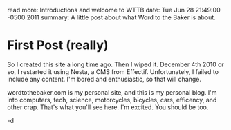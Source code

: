 read more: Introductions and welcome to WTTB 
date: Tue Jun 28 21:49:00 -0500 2011
summary: A little post about what Word to the Baker is about.

# First Post (really) 

So I created this site a long time ago. Then I wiped it. December 4th 2010 or so, I restarted it using Nesta, a CMS from Effectif. 
Unfortunately, I failed to include any content. I'm bored and enthusiastic, so that will change.

wordtothebaker.com is my personal site, and this is my personal blog. I'm into computers, tech, science, motorcycles, bicycles, cars, efficency, and other crap.
That's what you'll see here. I'm excited. You should be too.

-d
